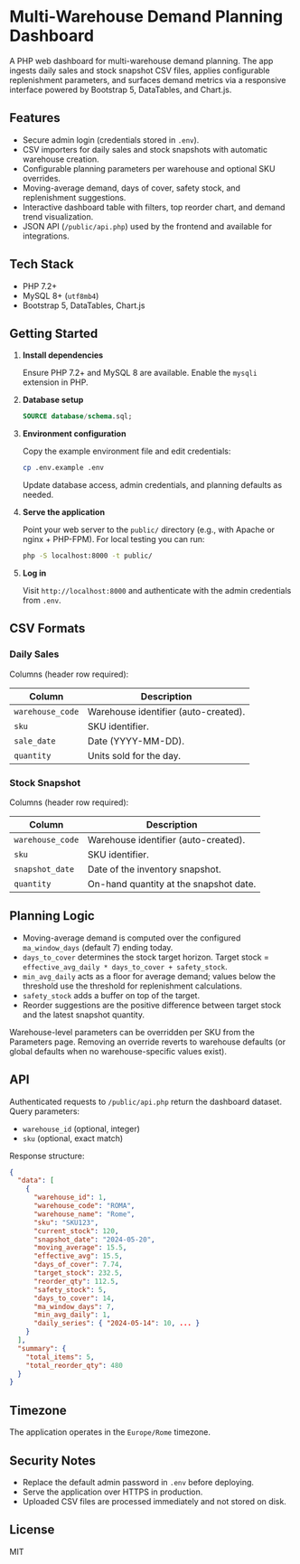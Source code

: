 # Multi-Warehouse Demand Planning Dashboard

A PHP web dashboard for multi-warehouse demand planning. The app ingests daily sales and stock snapshot CSV files, applies configurable replenishment parameters, and surfaces demand metrics via a responsive interface powered by Bootstrap 5, DataTables, and Chart.js.

## Features

- Secure admin login (credentials stored in `.env`).
- CSV importers for daily sales and stock snapshots with automatic warehouse creation.
- Configurable planning parameters per warehouse and optional SKU overrides.
- Moving-average demand, days of cover, safety stock, and replenishment suggestions.
- Interactive dashboard table with filters, top reorder chart, and demand trend visualization.
- JSON API (`/public/api.php`) used by the frontend and available for integrations.

## Tech Stack

- PHP 7.2+
- MySQL 8+ (`utf8mb4`)
- Bootstrap 5, DataTables, Chart.js

## Getting Started

1. **Install dependencies**

   Ensure PHP 7.2+ and MySQL 8 are available. Enable the `mysqli` extension in PHP.

2. **Database setup**

   ```sql
   SOURCE database/schema.sql;
   ```

3. **Environment configuration**

   Copy the example environment file and edit credentials:

   ```bash
   cp .env.example .env
   ```

   Update database access, admin credentials, and planning defaults as needed.

4. **Serve the application**

   Point your web server to the `public/` directory (e.g., with Apache or nginx + PHP-FPM). For local testing you can run:

   ```bash
   php -S localhost:8000 -t public/
   ```

5. **Log in**

   Visit `http://localhost:8000` and authenticate with the admin credentials from `.env`.

## CSV Formats

### Daily Sales

Columns (header row required):

| Column          | Description                          |
|-----------------|--------------------------------------|
| `warehouse_code`| Warehouse identifier (auto-created). |
| `sku`           | SKU identifier.                      |
| `sale_date`     | Date (YYYY-MM-DD).                   |
| `quantity`      | Units sold for the day.              |

### Stock Snapshot

Columns (header row required):

| Column           | Description                              |
|------------------|------------------------------------------|
| `warehouse_code` | Warehouse identifier (auto-created).     |
| `sku`            | SKU identifier.                          |
| `snapshot_date`  | Date of the inventory snapshot.          |
| `quantity`       | On-hand quantity at the snapshot date.   |

## Planning Logic

- Moving-average demand is computed over the configured `ma_window_days` (default 7) ending today.
- `days_to_cover` determines the stock target horizon. Target stock = `effective_avg_daily * days_to_cover + safety_stock`.
- `min_avg_daily` acts as a floor for average demand; values below the threshold use the threshold for replenishment calculations.
- `safety_stock` adds a buffer on top of the target.
- Reorder suggestions are the positive difference between target stock and the latest snapshot quantity.

Warehouse-level parameters can be overridden per SKU from the Parameters page. Removing an override reverts to warehouse defaults (or global defaults when no warehouse-specific values exist).

## API

Authenticated requests to `/public/api.php` return the dashboard dataset. Query parameters:

- `warehouse_id` (optional, integer)
- `sku` (optional, exact match)

Response structure:

```json
{
  "data": [
    {
      "warehouse_id": 1,
      "warehouse_code": "ROMA",
      "warehouse_name": "Rome",
      "sku": "SKU123",
      "current_stock": 120,
      "snapshot_date": "2024-05-20",
      "moving_average": 15.5,
      "effective_avg": 15.5,
      "days_of_cover": 7.74,
      "target_stock": 232.5,
      "reorder_qty": 112.5,
      "safety_stock": 5,
      "days_to_cover": 14,
      "ma_window_days": 7,
      "min_avg_daily": 1,
      "daily_series": { "2024-05-14": 10, ... }
    }
  ],
  "summary": {
    "total_items": 5,
    "total_reorder_qty": 480
  }
}
```

## Timezone

The application operates in the `Europe/Rome` timezone.

## Security Notes

- Replace the default admin password in `.env` before deploying.
- Serve the application over HTTPS in production.
- Uploaded CSV files are processed immediately and not stored on disk.

## License

MIT
